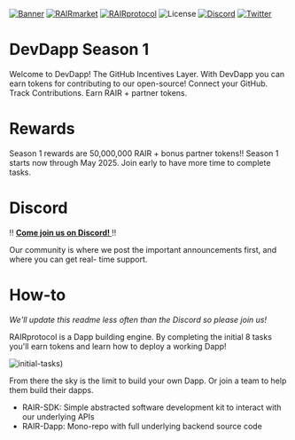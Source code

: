 [![Banner](https://github.com/rairprotocol/dev-dapp-s1/blob/main/devdapp-assets/devdapp.png)](https://devdapp.com)
[![RAIRmarket](https://img.shields.io/badge/RAIR-market-C67FD1)](https://rair.market)
[![RAIRprotocol](https://img.shields.io/badge/RAIR-protocol-C67FD1)](https://rairprotocol.org)
![License](https://img.shields.io/badge/License-Apache2.0-yellow)
[![Discord](https://img.shields.io/badge/Discord-4950AF)]([https://discord.gg/vuBUfB7w](https://discord.gg/nxVB2M4rWq))
[![Twitter](https://img.shields.io/twitter/follow/rairprotocol)](https://twitter.com/rairprotocol)

# DevDapp Season 1

Welcome to DevDapp! The GitHub Incentives Layer. With DevDapp you can earn tokens for contributing to our open-source! Connect your GitHub. Track Contributions. Earn RAIR + partner tokens. 

# Rewards

Season 1 rewards are 50,000,000 RAIR + bonus partner tokens!! Season 1 starts now through May 2025. Join early to have more time to complete tasks.

# Discord 

‼️ **[Come join us on Discord! ](https://discord.gg/nxVB2M4rWq)** ‼️

Our community is where we post the important announcements first, and where you can get real- time support. 

# How-to

*We'll update this readme less often than the Discord so please join us!*


RAIRprotocol is a Dapp building engine. By completing the initial 8 tasks you'll earn tokens and learn how to deploy a working Dapp! 

![initial-tasks](https://github.com/rairprotocol/dev-dapp-s1/blob/main/devdapp-assets/initial-tasks.png))

From there the sky is the limit to build your own Dapp. Or join a team to help them build their dapps. 

* RAIR-SDK: Simple abstracted software development kit to interact with our underlying APIs 
* RAIR-Dapp: Mono-repo with full underlying backend source code

